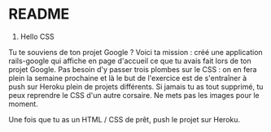 # README

1. Hello CSS

Tu te souviens de ton projet Google ? Voici ta mission : créé une application rails-google qui affiche en page d'accueil ce que tu avais fait lors de ton projet Google. Pas besoin d'y passer trois plombes sur le CSS : on en fera plein la semaine prochaine et là le but de l'exercice est de s'entraîner à push sur Heroku plein de projets différents. Si jamais tu as tout supprimé, tu peux reprendre le CSS d'un autre corsaire. Ne mets pas les images pour le moment.

Une fois que tu as un HTML / CSS de prêt, push le projet sur Heroku.